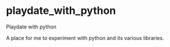 # playdate_with_python
Playdate with python

A place for me to experiment with python and its various libraries.

